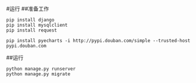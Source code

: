#运行
##准备工作
```shell
pip install django
pip install mysqlclient
pip install request
```
```shell
pip install pyecharts -i http://pypi.douban.com/simple --trusted-host pypi.douban.com
```
##运行
```shell
python manage.py runserver
python manage.py migrate
```
